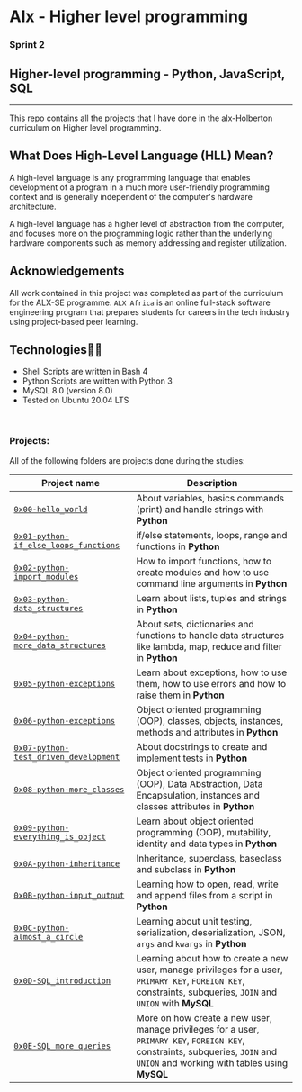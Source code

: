 # Alx - Higher level programming
### Sprint 2
## Higher-level programming - Python, JavaScript, SQL
<hr/>
This repo contains all the projects that I have done in the alx-Holberton curriculum on Higher level programming.

## What Does High-Level Language (HLL) Mean?
A high-level language is any programming language that enables development of a program in a much more user-friendly programming context and is generally independent of the computer's hardware architecture.

A high-level language has a higher level of abstraction from the computer, and focuses more on the programming logic rather than the underlying hardware components such as memory addressing and register utilization.


## Acknowledgements
All work contained in this project was completed as part of the curriculum for the ALX-SE programme. `ALX Africa` is an online full-stack software engineering program that prepares students for careers in the tech industry using project-based peer learning. 

## Technologies:technologist:
- Shell Scripts are written in Bash 4
- Python Scripts are written with Python 3
- MySQL 8.0 (version 8.0)
- Tested on Ubuntu 20.04 LTS
<br>

### Projects:
All of the following folders are projects done during the studies:

Project name | Description |
| ------------ | ----------- |
| [`0x00-hello_world`](https://github.com/Rania345/alx-higher_level_programming/tree/main/0x00-python-hello_world) | About variables, basics commands (print) and handle strings with **Python** |
| [`0x01-python-if_else_loops_functions`](https://github.com/Rania345/alx-higher_level_programming/tree/main/0x01-python-if_else_loops_functions) | if/else statements, loops, range and functions in **Python** |
| [`0x02-python-import_modules`](https://github.com/rania345/alx-higher_level_programming/tree/main/0x02-python-import_modules) | How to import functions, how to create modules and how to use command line arguments in **Python** |
| [`0x03-python-data_structures`](https://github.com/rania345/alx-higher_level_programming/tree/main/0x03-python-data_structures) |  Learn about lists, tuples and strings in **Python** |
| [`0x04-python-more_data_structures`](https://github.com/rania345/alx-higher_level_programming/tree/main/0x04-python-more_data_structures) |  About sets, dictionaries and functions to handle data structures like lambda, map, reduce and filter in **Python** |
| [`0x05-python-exceptions`](https://github.com/rania345/alx-higher_level_programming/tree/main/0x05-python-exceptions) | Learn about exceptions, how to use them, how to use errors and how to raise them in **Python** |
| [`0x06-python-exceptions`](https://github.com/rania345/alx-higher_level_programming/tree/main/0x06-python-classes) | Object oriented programming (OOP), classes, objects, instances, methods and attributes in **Python** |
| [`0x07-python-test_driven_development`](https://github.com/rania345/alx-higher_level_programming/tree/main/0x07-python-test_driven_development) | About docstrings to create and implement tests in **Python** |
| [`0x08-python-more_classes`](https://github.com/rania345/alx-higher_level_programming/tree/main/0x08-python-more_classes) |  Object oriented programming (OOP), Data Abstraction, Data Encapsulation, instances and classes attributes in **Python** |
| [`0x09-python-everything_is_object`](https://github.com/rania345/alx-higher_level_programming/tree/main/0x09-python-everything_is_object) |  Learn about object oriented programming (OOP), mutability, identity and data types in **Python** |
| [`0x0A-python-inheritance`](https://github.com/rania345/alx-higher_level_programming/tree/main/0x0A-python-inheritance) |  Inheritance, superclass, baseclass and subclass in **Python** |
| [`0x0B-python-input_output`](https://github.com/rania345/alx-higher_level_programming/tree/main/0x0B-python-input_output) | Learning how to open, read, write and append files from a script in **Python** |
| [`0x0C-python-almost_a_circle`](https://github.com/rania345/alx-higher_level_programming/tree/main/0x0C-python-almost_a_circle) | Learning about unit testing, serialization, deserialization, JSON, `args` and `kwargs` in **Python** |
| [`0x0D-SQL_introduction`](https://github.com/rania345/alx-higher_level_programming/tree/main/0x0E-SQL_more_queries) | Learning about how to create a new user, manage privileges for a user, `PRIMARY KEY`, `FOREIGN KEY`, constraints, subqueries, `JOIN` and `UNION` with **MySQL** |
| [`0x0E-SQL_more_queries`](https://github.com/rania345/alx-higher_level_programming/tree/main/0x0E-SQL_more_queries) | More on how create a new user, manage privileges for a user, `PRIMARY KEY`, `FOREIGN KEY`, constraints, subqueries, `JOIN` and `UNION`  and working with tables using **MySQL** |
<br>
